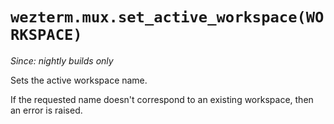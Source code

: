 # `wezterm.mux.set_active_workspace(WORKSPACE)`

*Since: nightly builds only*

Sets the active workspace name.

If the requested name doesn't correspond to an existing workspace,
then an error is raised.

